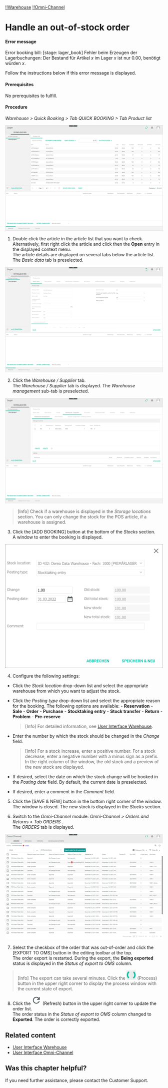[!!Warehouse](RetailSuiteWarehousing)
[!!Omni-Channel](Channels)

# Handle an out-of-stock order

#### Error message

Error booking bill: [stage: lager_book] Fehler beim Erzeugen der Lagerbuchungen: Der Bestand für Artikel *x* im Lager *x* ist nur 0.00, benötigt würden *x*.

Follow the instructions below if this error message is displayed.

#### Prerequisites

No prerequisites to fulfill.

#### Procedure

*Warehouse > Quick Booking > Tab QUICK BOOKING > Tab Product list*

![Product list](/Assets/Screenshots/RetailSuiteWarehousing/QuickBooking/ProductList.png "[Product list]")

1.  Double click the article in the article list that you want to check. Alternatively, first right click the article and click then the **Open** entry in the displayed context menu.    
    The article details are displayed on several tabs below the article list. The *Basic data* tab is preselected.

  ![Basic data](/Assets/Screenshots/RetailSuiteWarehousing/QuickBooking/BasicData/BasicData.png "[Basic data]")

2. Click the *Warehouse / Supplier* tab.   
  The *Warehouse / Supplier* tab is displayed. The *Warehouse management* sub-tab is preselected.

  ![Warehouse management](/Assets/Screenshots/RetailSuiteWarehousing/QuickBooking/WarehouseSuppliers/WarehouseManagement/WarehouseManagement.png "[Warehouse management]")

  > [Info] Check if a warehouse is displayed in the *Storage locations* section. You can only change the stock for the POS article, if a warehouse is assigned.

3. Click the [ADD BOOKING] button at the bottom of the *Stocks* section.   
  A window to enter the booking is displayed.

  ![Add booking](/Assets/Screenshots/RetailSuiteWarehousing/QuickBooking/WarehouseSuppliers/WarehouseManagement/AddBooking.png "[Add booking]")

4. Configure the following settings:

  + Click the *Stock location* drop-down list and select the appropriate warehouse from which you want to adjust the stock.

  + Click the *Posting type* drop-down list and select the appropriate reason for the booking. The following options are available:
          - **Reservation**
          - **Sale**
          - **Order**
          - **Purchase**
          - **Stocktaking entry**
          - **Stock transfer**
          - **Return**
          - **Problem**
          - **Pre-reserve**

      > [Info] For detailed information, see [User Interface Warehouse](/RetailSuiteWarehousing/UserInterface/00_UserInterface.md).

  + Enter the number by which the stock should be changed in the *Change* field.

    > [Info] For a stock increase, enter a positive number. For a stock decrease, enter a negative number with a minus sign as a prefix. In the right column of the window, the old stock and a preview of the new stock are displayed.  

  + If desired, select the date on which the stock change will be booked in the *Posting date* field. By default, the current date is preselected.

  + If desired, enter a comment in the *Comment* field.

5. Click the [SAVE & NEW] button in the bottom right corner of the window.   
  The window is closed. The new stock is displayed in the *Stocks* section.

6. Switch to the *Omni-Channel* module: *Omni-Channel > Orders and Returns > Tab ORDERS* .    
  The *ORDERS* tab is displayed.

  ![Orders](/Assets/Screenshots/Channels/OrdersReturns/Orders/Orders.png "[Orders]")

7. Select the checkbox of the order that was out-of-order and click the [EXPORT TO OMS] button in the editing toolbar at the top.     
  The order export is restarted. During the export, the **Being exported** status is displayed in the *Status of export to OMS* column.

  > [Info] The export can take several minutes. Click the ![Process](/Assets/Icons/Process.png "[Process]") (Process) button in the upper right corner to display the process window with the current state of export.

8. Click the ![Refresh](/Assets/Icons/Refresh01.png "[Refresh]") (Refresh) button in the upper right corner to update the order list.   
  The order status in the *Status of export to OMS* column changed to **Exported**. The order is correctly exported.



## Related content

- [User Interface Warehouse](/RetailSuiteWarehousing/UserInterface/00_UserInterface.md)
- [User Interface Omni-Channel](/Channels/UserInterface/00_UserInterface.md)



## Was this chapter helpful?

If you need further assistance, please contact the Customer Support.
